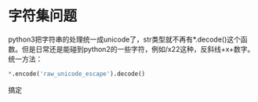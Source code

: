 # 字符集问题

python3把字符串的处理统一成unicode了，str类型就不再有*.decode()这个函数。但是日常还是能碰到python2的一些字符，例如/x22这种，反斜线+x+数字。</br>
统一方法：

```python
*.encode('raw_unicode_escape').decode()
```

搞定
